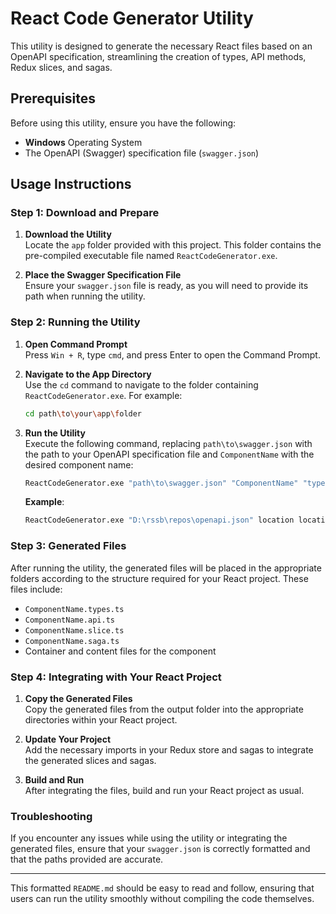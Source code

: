 # React Code Generator Utility

This utility is designed to generate the necessary React files based on an OpenAPI specification, streamlining the creation of types, API methods, Redux slices, and sagas.

## Prerequisites

Before using this utility, ensure you have the following:

- **Windows** Operating System
- The OpenAPI (Swagger) specification file (`swagger.json`)

## Usage Instructions

### Step 1: Download and Prepare

1. **Download the Utility**  
   Locate the `app` folder provided with this project. This folder contains the pre-compiled executable file named `ReactCodeGenerator.exe`.

2. **Place the Swagger Specification File**  
   Ensure your `swagger.json` file is ready, as you will need to provide its path when running the utility.

### Step 2: Running the Utility

1. **Open Command Prompt**  
   Press `Win + R`, type `cmd`, and press Enter to open the Command Prompt.

2. **Navigate to the App Directory**  
   Use the `cd` command to navigate to the folder containing `ReactCodeGenerator.exe`. For example:
   ```bash
   cd path\to\your\app\folder
   ```

3. **Run the Utility**  
   Execute the following command, replacing `path\to\swagger.json` with the path to your OpenAPI specification file and `ComponentName` with the desired component name:
   ```bash
   ReactCodeGenerator.exe "path\to\swagger.json" "ComponentName" "typename" 
   ```
   **Example**:
   ```bash
   ReactCodeGenerator.exe "D:\rssb\repos\openapi.json" location location
   ```

### Step 3: Generated Files

After running the utility, the generated files will be placed in the appropriate folders according to the structure required for your React project. These files include:

- `ComponentName.types.ts`
- `ComponentName.api.ts`
- `ComponentName.slice.ts`
- `ComponentName.saga.ts`
- Container and content files for the component

### Step 4: Integrating with Your React Project

1. **Copy the Generated Files**  
   Copy the generated files from the output folder into the appropriate directories within your React project.

2. **Update Your Project**  
   Add the necessary imports in your Redux store and sagas to integrate the generated slices and sagas.

3. **Build and Run**  
   After integrating the files, build and run your React project as usual.

### Troubleshooting

If you encounter any issues while using the utility or integrating the generated files, ensure that your `swagger.json` is correctly formatted and that the paths provided are accurate.

---

This formatted `README.md` should be easy to read and follow, ensuring that users can run the utility smoothly without compiling the code themselves.
